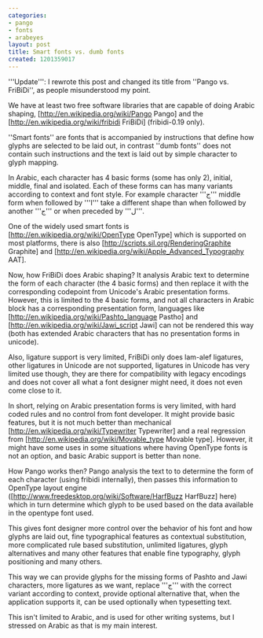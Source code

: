 ```yaml
---
categories:
- pango
- fonts
- arabeyes
layout: post
title: Smart fonts vs. dumb fonts
created: 1201359017
---
```

'''Update''': I rewrote this post and changed its title from ''Pango vs. FriBiDi'', as people misunderstood my point.

We have at least two free software libraries that are capable of doing Arabic shaping, [http://en.wikipedia.org/wiki/Pango Pango] and  the [http://en.wikipedia.org/wiki/fribidi FriBiDi] (fribidi-0.19 only).

''Smart fonts'' are fonts that is accompanied by instructions that define how glyphs are selected to be laid out, in contrast ''dumb fonts'' does not contain such instructions and the text is laid out by simple character to glyph mapping.

In Arabic, each character has 4 basic forms (some has only 2), initial, middle, final and isolated. Each of these forms can has many variants according to context and font style. For example character '''ج''' middle form when followed by '''ا''' take a different shape than when followed by another '''ج''' or when preceded by '''ل'''.

One of the widely used smart fonts is [http://en.wikipedia.org/wiki/OpenType OpenType] which is supported on most platforms, there is also [http://scripts.sil.org/RenderingGraphite Graphite] and [http://en.wikipedia.org/wiki/Apple_Advanced_Typography AAT].

Now, how FriBiDi does Arabic shaping? It analysis Arabic text to determine the form of each character (the 4 basic forms) and then replace it with the corresponding codepoint from Unicode's Arabic presentation forms. However, this is limited to the 4 basic forms, and not all characters in Arabic block has a corresponding presentation form, languages like [http://en.wikipedia.org/wiki/Pashto_language Pastho] and [http://en.wikipedia.org/wiki/Jawi_script Jawi] can not be rendered this way (both has extended Arabic characters that has no presentation forms in unicode).

Also, ligature support is very limited, FriBiDi only does lam-alef ligatures, other ligatures in Unicode are not supported, ligatures in Unicode has very limited use though, they are there for compatibility with legacy encodings and does not cover all what a font designer might need, it does not even come close to it.

In short, relying on Arabic presentation forms is very limited, with hard coded rules and no control from font developer. It might provide basic features, but it is not much better than mechanical [http://en.wikipedia.org/wiki/Typewriter Typewriter] and a real regression from [http://en.wikipedia.org/wiki/Movable_type Movable type]. However, it might have some uses in some situations where having OpenType fonts is not an option, and basic Arabic support is better than none.

How Pango works then? Pango analysis the text to to determine the form of each character (using fribidi internally), then passes this information to OpenType layout engine ([http://www.freedesktop.org/wiki/Software/HarfBuzz HarfBuzz] here) which in turn determine which glyph to be used based on the data available in the opentype font used. 

This gives font designer more control over the behavior of his font and how glyphs are laid out, fine typographical features as contextual substitution, more complicated rule based substitution, unlimited ligatures, glyph alternatives and many other features that enable fine typography, glyph positioning and many others. 

This way we can provide glyphs for the missing forms of Pashto and Jawi characters, more ligatures as we want, replace '''ج''' with the correct variant according to context, provide optional alternative that, when the application supports it, can be used optionally when typesetting text.

This isn't limited to Arabic, and is used for other writing systems, but I stressed on Arabic as that is my main interest.
